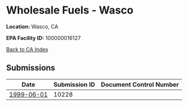 # Wholesale Fuels - Wasco

**Location:** Wasco, CA

**EPA Facility ID:** 100000016127

[Back to CA Index](../../index.md)

## Submissions

| Date | Submission ID | Document Control Number |
|------|--------------|-------------------------|
| [1999-06-01](submissions/10228.md) | 10228 |  |
